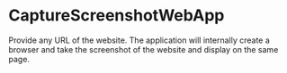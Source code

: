 # CaptureScreenshotWebApp
Provide any URL of the website. The application will internally create a browser and take the screenshot of the website and display on the same page. 
